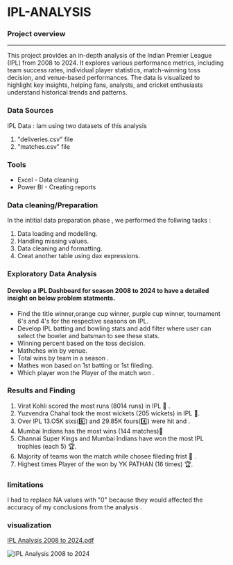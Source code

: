 # IPL-ANALYSIS

### Project overview 
---
This project provides an in-depth analysis of the Indian Premier League (IPL) from 2008 to 2024. It explores various performance metrics, including team success rates, individual player statistics, match-winning toss decision, and venue-based performances. The data is visualized to highlight key insights, helping fans, analysts, and cricket enthusiasts understand historical trends and patterns.

### Data Sources

IPL Data : Iam using two datasets  of this analysis 
1. "deliveries.csv" file
2. "matches.csv" file

### Tools

- Excel - Data cleaning 
- Power BI - Creating reports
  
### Data cleaning/Preparation 

In the intitial data preparation phase , we performed the follwing tasks :
1. Data loading and modelling.
2. Handling missing values.
3. Data cleaning and formatting.
4. Creat another table using dax expressions.

### Exploratory Data Analysis 
#### Develop a IPL Dashboard for season 2008 to 2024 to have a detailed insight on below problem statments. 

- Find the title winner,orange cup winner, purple cup winner, tournament 6's and 4's  for the respective seasons on IPL.
- Develop IPL batting and bowling stats and add filter where user can select the bowler and batsman to see these stats.
- Winning percent based on the toss decision.
- Mathches win by venue.
- Total wins by team in a season .
- Mathes won based on 1st batting or 1st fileding.
- Which player won the Player of the match won .

### Results and Finding 

1. Virat Kohli scored the most runs (8014 runs) in IPL 🏏 .
2. Yuzvendra Chahal took the most wickets (205 wickets) in IPL 🏏.
3. Over IPL 13.O5K sixs(6️⃣) and 29.85K fours(4️⃣) were hit  and .
4. Mumbai Indians has the most wins (144 matches)🥇
5. Channai Super Kings and Mumbai Indians have won the most IPL trophies (each 5) 🏆.
6. Majority of teams won the match while chosee fileding frist 👏 .
7. Highest times  Player of the won by YK PATHAN (16 times) 🏆.

### limitations 

I had to replace  NA values with "0" because they would affected the accuracy of my conclusions from the analysis .

### visualization
[IPL Analysis 2008 to 2024.pdf](https://github.com/user-attachments/files/18706041/IPL.Analysis.2008.to.2024.pdf)



![IPL Analysis 2008 to 2024](https://github.com/user-attachments/assets/7cdcd2c4-8663-45ab-93c6-e24937644f7c)



  




